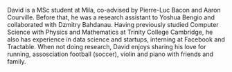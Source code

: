 David is a MSc student at Mila, co-advised by Pierre-Luc Bacon and Aaron Courville. Before that, he was a research assistant to Yoshua Bengio and collaborated with Dzmitry Bahdanau. Having previously studied Computer Science with Physics and Mathematics at Trinity College Cambridge, he also has experience in data science and startups, interning at Facebook and Tractable. When not doing research, David enjoys sharing his love for running, assosciation football (soccer), violin and piano with friends and family.
